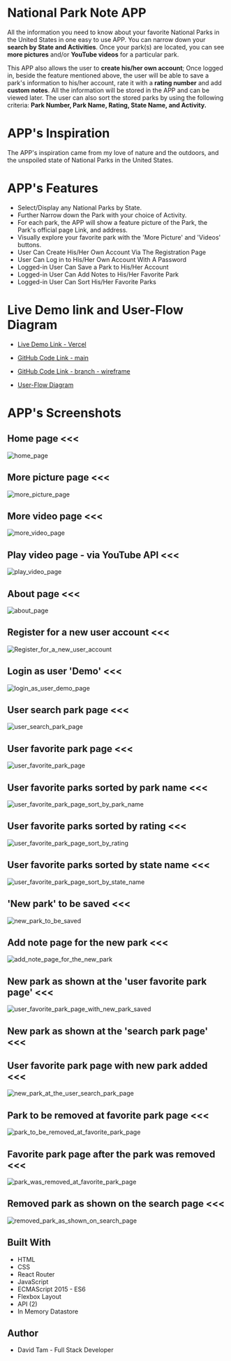 # National Park Note APP

All the information you need to know about your favorite National Parks in the United States in one easy to use APP. You can narrow down your <b>search by State and Activities</b>. Once your park(s) are located, you can see <b>more pictures</b> and/or <b>YouTube videos</b> for a particular park.

<p>This APP also allows the user to <b>create his/her own account</b>; Once logged in, beside the feature mentioned above, the user will be able to save a park's information to his/her account, rate it with a <b>rating number</b> and add <b>custom notes</b>. All the information will be stored in the APP and can be viewed later. The user can also sort the stored parks by using the following criteria: <b>Park Number, Park Name, Rating, State Name, and  Activity.</b>

# APP's Inspiration

The APP's inspiration came from my love of nature and the outdoors, and the unspoiled state of National Parks in the United States.

# APP's Features

* Select/Display any National Parks by State.
* Further Narrow down the Park with your choice of Activity.
* For each park, the APP will show a feature picture of the Park, the Park's official page Link, and address. 
* Visually explore your favorite park with the 'More Picture' and 'Videos' buttons.
* User Can Create His/Her Own Account Via The Registration Page
* User Can Log in to His/Her Own Account With A Password
* Logged-in User Can Save a Park to His/Her Account
* Logged-in User Can Add Notes to His/Her Favorite Park
* Logged-in User Can Sort His/Her Favorite Parks

# Live Demo link and User-Flow Diagram

- [Live Demo Link - Vercel](https://national-park-note-app.vercel.app/)

- [GitHub Code Link - main](https://github.com/davetam88/National-Park-Note-App)

- [GitHub Code Link - branch - wireframe](https://github.com/davetam88/National-Park-Trip-Planner/tree/wireframe-and-user-flow-diagram)

- [User-Flow Diagram](src/images/readme/user-flow.jpg)



# APP's Screenshots

## Home page <<<
![home_page](src/images/readme/home_page.jpg)

## More picture page <<<
![more_picture_page](src/images/readme/more_picture_page.jpg)

## More video page <<<
![more_video_page](src/images/readme/more_video_page.jpg)

## Play video page - via YouTube API <<< 
![play_video_page](src/images/readme/play_video_page.jpg)

## About page <<<
![about_page](src/images/readme/about_page.jpg)

## Register for a new user account <<<
![Register_for_a_new_user_account](src/images/readme/Register_for_a_new_user_account.jpg)

## Login as user 'Demo' <<<
![login_as_user_demo_page](src/images/readme/login_as_user_demo_page.jpg)

## User search park page <<<
![user_search_park_page](src/images/readme/user_search_park_page.jpg)

## User favorite park page <<<
![user_favorite_park_page](src/images/readme/user_favorite_park_page.jpg)

## User favorite parks sorted by park name <<<
![user_favorite_park_page_sort_by_park_name](src/images/readme/user_favorite_park_page_sort_by_park_name.jpg)

## User favorite parks sorted by rating <<<
![user_favorite_park_page_sort_by_rating](src/images/readme/user_favorite_park_page_sort_by_rating.jpg)

## User favorite parks sorted by state name <<<
![user_favorite_park_page_sort_by_state_name](src/images/readme/user_favorite_park_page_sort_by_state_name.jpg)

## 'New park' to be saved <<<
![new_park_to_be_saved](src/images/readme/new_park_to_be_saved.jpg)

## Add note page for the new park <<<
![add_note_page_for_the_new_park](src/images/readme/add_note_page_for_the_new_park.jpg)

## New park as shown at the 'user favorite park page' <<<
![user_favorite_park_page_with_new_park_saved](src/images/readme/user_favorite_park_page_with_new_park_saved.jpg)

## New park as shown at the 'search park page' <<<
## User favorite park page with new park added <<<
![new_park_at_the_user_search_park_page](src/images/readme/new_park_at_the_user_search_park_page.jpg)

## Park to be removed at favorite park page <<<
![park_to_be_removed_at_favorite_park_page](src/images/readme/park_to_be_removed_at_favorite_park_page.jpg)

## Favorite park page after the park was removed <<<
![park_was_removed_at_favorite_park_page](src/images/readme/park_was_removed_at_favorite_park_page.jpg)

## Removed park as shown on the search page <<<
![removed_park_as_shown_on_search_page](src/images/readme/removed_park_as_shown_on_search_page.jpg)


## Built With

* HTML
* CSS
* React Router
* JavaScript
* ECMAScript 2015 - ES6
* Flexbox Layout
* API (2)
* In Memory Datastore

## Author

* David Tam - Full Stack Developer

